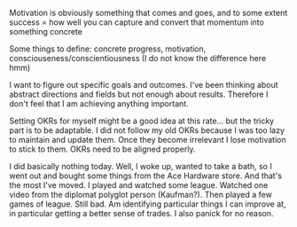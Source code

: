 Motivation is obviously something that comes and goes, and to some extent success = how well you can capture and convert that momentum into something concrete

Some things to define: concrete progress, motivation, consciouseness/conscientiousness (I do not know the difference here hmm)

I want to figure out specific goals and outcomes. I've been thinking about abstract directions and fields but not enough about results. Therefore I don't feel that I am achieving anything important.

Setting OKRs for myself might be a good idea at this rate... but the tricky part is to be adaptable. I did not follow my old OKRs because I was too lazy to maintain and update them. Once they become irrelevant I lose motivation to stick to them. OKRs need to be aligned properly.

I did basically nothing today. Well, I woke up, wanted to take a bath, so I went out and bought some things from the Ace Hardware store. And that's the most I've moved.
I played and watched some league. Watched one video from the diplomat polyglot person (Kaufman?). Then played a few games of league. Still bad. Am identifying particular things I can improve at, in particular getting a better sense of trades. I also panick for no reason.

